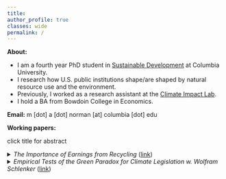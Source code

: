 ```yaml
---
title: 
author_profile: true
classes: wide
permalink: /
---
```

**About:**
- I am a fourth year PhD student in [Sustainable Development](https://www.sipa.columbia.edu/academics/programs/phd-sustainable-development) at Columbia University.
- I research how U.S. public institutions shape/are shaped by natural resource use and the environment.
- Previously, I worked as a research assistant at the [Climate Impact Lab](https://impactlab.org/).
- I hold a BA from Bowdoin College in Economics.

**Email:**  m [dot] a [dot] norman [at] columbia [dot] edu

**Working papers:**

click title for abstract
<details><summary> <em>The Importance of Earnings from Recycling</em> (<a href="https://mayaanorman.github.io/docs/bottlebills.pdf">link</a>) </summary>
<HR WIDTH="80%">
<P style="max-width:80%">
Recycling — collecting discarded items and redeeming their scrap value — channels income to marginalized populations. This paper evaluates the importance and prevalence of these earnings throughout the US. Specifically, this paper shows that positive shocks in recycling earnings increase household food expenditures and improve birth outcomes. Bottle bills — a policy requiring refundable deposits on beverage containers — boost food expenditures by approximately 10.2%, increasing recycling earnings by roughly $1400/year (in 2015 dollars) — an amount achievable by collecting 38 containers per day during the sample period. The effect is concentrated among low-income, able bodied households — a population likely to recycle for cash. Moreover, recycling earnings increases improve birth outcomes — a proxy for economic well-being in low-income populations. Back-of-the-envelope calculations imply that informal recycling markets are 50% as effective as food stamps at reducing the incidence of low birth weight. The striking comparability between recycling earnings and a targeted welfare program can be explained by both the size of recycling generated income and the distinct populations each income source reaches.

</P>
</details>
<details><summary> <em>Empirical Tests of the Green Paradox for Climate Legislation w. Wolfram Schlenker</em> (<a href="https://mayaanorman.github.io/docs/greenparadox.pdf">link</a>) </summary>
<HR WIDTH="80%">
<P style="max-width:80%">
The Green Paradox posits that fossil fuel markets respond to changing expectations about climate legislation, which limits future consumption, by shifting consumption to the present through lower present-day prices. We demonstrate that oil futures responded negatively to daily changes in the prediction market's expectations that the Waxman-Markey bill — the US climate bill discussed in 2009-2010 — would pass. This effect is consistent across various maturities as the proposed legislation would reset the entire price and consumption path, unlike temporary supply or demand shocks that phase out over time. The bill’s passage would have increased current global oil consumption by 2-4%. Furthermore, a strengthening of climate policy, as measured by monthly variations in media salience regarding climate policy over the last four decades, and two court rulings signaling limited future fossil fuel use, were associated with negative abnormal oil future returns. Taken together, our findings confirm that restricting future fossil fuel use will accelerate current-day consumption.
</P>
</details>






